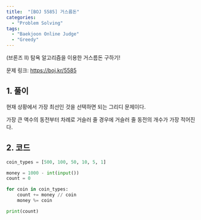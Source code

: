 ```yaml
---
title:  "[BOJ 5585] 거스름돈"
categories:
  - "Problem Solving"
tags:
  - "Baekjoon Online Judge"
  - "Greedy"
---
```


(브론즈 II) 탐욕 알고리즘을 이용한 거스름돈 구하기!

<!-- more -->

문제 링크: <https://boj.kr/5585>

## 1. 풀이

현재 상황에서 가장 최선인 것을 선택하면 되는 그리디 문제이다.

가장 큰 액수의 동전부터 차례로 거슬러 줄 경우에 거슬러 줄 동전의 개수가 가장 적어진다.

## 2. 코드

```python
coin_types = [500, 100, 50, 10, 5, 1]

money = 1000 - int(input())
count = 0

for coin in coin_types:
    count += money // coin
    money %= coin

print(count)
```
